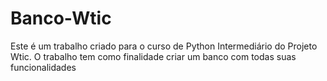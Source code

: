 # Banco-Wtic
Este é um trabalho criado para o curso de Python Intermediário do Projeto Wtic. O trabalho tem como finalidade criar um banco com todas suas funcionalidades 
